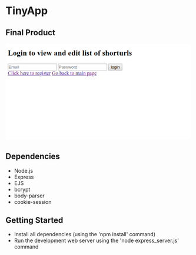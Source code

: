 # TinyApp

## Final Product 
![Screenshot](screenshot.png)

## Dependencies
- Node.js
- Express
- EJS
- bcrypt
- body-parser
- cookie-session


## Getting Started
- Install all dependencies (using the 'npm install' command)
- Run the development web server using the 'node express_server.js' command
